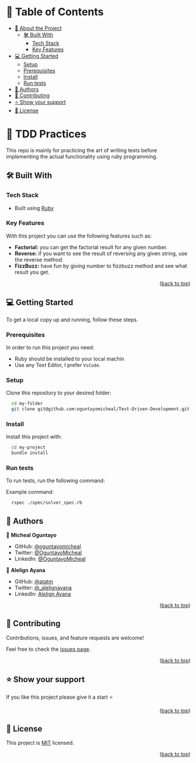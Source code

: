 <a name="readme-top"></a>

# 📗 Table of Contents

- [📖 About the Project](#about-project)
  - [🛠 Built With](#built-with)
    - [Tech Stack](#tech-stack)
    - [Key Features](#key-features)
- [💻 Getting Started](#getting-started)
  - [Setup](#setup)
  - [Prerequisites](#prerequisites)
  - [Install](#install)
  - [Run tests](#run-tests)
- [👥 Authors](#authors)
- [🤝 Contributing](#contributing)
- [⭐️ Show your support](#support)
- [📝 License](#license)

<!-- PROJECT DESCRIPTION -->

# 📖 TDD Practices <a name="about-project"></a>

This repo is mainly for practicing the art of writing tests before implementing the actual functionality using ruby programming.

## 🛠 Built With <a name="built-with"></a>

### Tech Stack <a name="tech-stack"></a>
- Built using [Ruby](https://www.ruby-lang.org/en/)

<!-- Features -->

### Key Features <a name="key-features"></a>

With this project you can use the following features such as:

- **Factorial:** you can get the factorial result for any given number.
- **Reverse:** if you want to see the result of reversing any given string, use the reverse method.
- **FizzBuzz:** have fun by giving number to fizzbuzz method and see what result you get.

<p align="right">(<a href="#readme-top">back to top</a>)</p>

<!-- GETTING STARTED -->

## 💻 Getting Started <a name="getting-started"></a>

To get a local copy up and running, follow these steps.

### Prerequisites

In order to run this project you need:

- Ruby should be installed to your local machin
- Use any Text Editor, I prefer `VsCode`.

### Setup

Clone this repository to your desired folder:

```sh
  cd my-folder
  git clone git@github.com:oguntayomicheal/Test-Driven-Development.git
```


### Install

Install this project with:

```sh
  cd my-project
  bundle install
```

### Run tests

To run tests, run the following command:

Example command:

```sh
  rspec ./spec/solver_spec.rb
```

<!-- AUTHORS -->

## 👥 Authors <a name="authors"></a>

👤 **Micheal Oguntayo**

- GitHub: [@oguntayomicheal](https://github.com/oguntayomicheal)
- Twitter: [@OguntayoMicheal](https://twitter.com/Oguns_micky)
- LinkedIn: [@OguntayoMicheal](https://www.linkedin.com/in/ogunsmicky/)

👤 **Alelign Ayana**

- GitHub: [@atatm](https://github.com/atatm)
- Twitter: [@_alelignayana](https://twitter.com/@alelign_ayana)
- LinkedIn: [Alelign Ayana](https://www.linkedin.com/in/alelign-ayana/)



<p align="right">(<a href="#readme-top">back to top</a>)</p>

<!-- CONTRIBUTING -->

## 🤝 Contributing <a name="contributing"></a>

Contributions, issues, and feature requests are welcome!

Feel free to check the [issues page](../../issues/).

<p align="right">(<a href="#readme-top">back to top</a>)</p>

<!-- SUPPORT -->

## ⭐️ Show your support <a name="support"></a>

If you like this project please give it a start ⭐️

<p align="right">(<a href="#readme-top">back to top</a>)</p>

## 📝 License <a name="license"></a>

This project is [MIT](./MIT.md) licensed.

<p align="right">(<a href="#readme-top">back to top</a>)</p>
